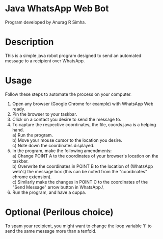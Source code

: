 # Java WhatsApp Web Bot
Program developed by Anurag R Simha.
# Description
This is a simple java robot program designed to send an automated message to a recipient over WhatsApp.
# Usage
Follow these steps to automate the process on your computer.
1. Open any browser (Google Chrome for example) with WhatsApp Web ready.
2. Pin the browser to your taskbar.
3. Click on a contact you desire to send the message to.
4. To capture the respective coordinates, the file, coords.java is a helping hand.\
    a) Run the program.\
    b) Move your mouse cursor to the location you desire.\
    c) Note down the coordinates displayed.
5. In the program, make the following amendments:\
    a) Change POINT A to the coordinates of your browser's location on the taskbar.\
    b) Overwrite the coordinates in POINT B to the location of (WhatsApp web's) the message box (this can be noted from the "coordinates" chrome extension).\
    c) Similarly make the changes in POINT C to the coordinates of the "Send Message" arrow button in WhatsApp.\
6. Run the program, and have a cuppa.
# Optional (Perilous choice)
To spam your recipient, you might want to change the loop variable 'i' to send the same message more than a tenfold. 
